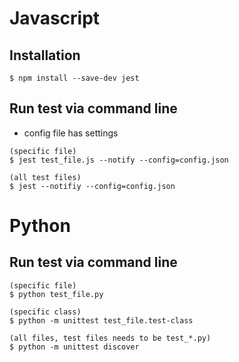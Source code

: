 # Javascript
## Installation
```
$ npm install --save-dev jest
```

## Run test via command line
* config file has settings

```
(specific file)
$ jest test_file.js --notify --config=config.json

(all test files)
$ jest --notifiy --config=config.json
```

# Python
## Run test via command line

```
(specific file)
$ python test_file.py

(specific class)
$ python -m unittest test_file.test-class

(all files, test files needs to be test_*.py)
$ python -m unittest discover
```

